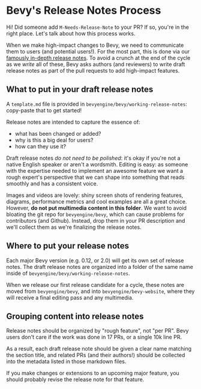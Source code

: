 # Bevy's Release Notes Process

Hi! Did someone add `M-Needs-Release-Note` to your PR? If so, you're in the right place.
Let's talk about how this process works.

When we make high-impact changes to Bevy, we need to communicate them to users (and potential users!).
For the most part, this is done via our [famously in-depth release notes](https://bevyengine.org/news/).
To avoid a crunch at the end of the cycle as we *write* all of these,
Bevy asks authors (and reviewers) to write draft release notes as part of the pull requests to add high-impact features.

## What to put in your draft release notes

A `template.md` file is provided in `bevyengine/bevy/working-release-notes`: copy-paste that to get started!

Release notes are intended to capture the essence of:

- what has been changed or added?
- why is this a big deal for users?
- how can they use it?

Draft release notes *do not need to be polished*: it's okay if you're not a native English speaker or aren't a wordsmith.
Editing is easy: as someone with the expertise needed to implement an awesome feature we want a rough expert's perspective that we can shape into something that reads smoothly and has a consistent voice.

Images and videos are lovely: shiny screen shots of rendering features, diagrams, performance metrics and cool examples are all a great choice.
However, **do not put multimedia content in this folder**.
We want to avoid bloating the git repo for `bevyengine/bevy`, which can cause problems for contributors (and Github).
Instead, drop them in your PR description and we'll collect them as we're finalizing the release notes.

## Where to put your release notes

Each major Bevy version (e.g. 0.12, or 2.0) will get its own set of release notes.
The draft release notes are organized into a folder of the same name inside of `bevyengine/bevy/working-release-notes`.

When we release our first release candidate for a cycle, these notes are moved from `bevyengine/bevy`, and into `bevyengine/bevy-website`,
where they will receive a final editing pass and any multimedia.

## Grouping content into release notes

Release notes should be organized by "rough feature", not "per PR".
Bevy users don't care if the work was done in 17 PRs, or a single 10k line PR.

As a result, each draft release note should be given a clear name matching the section title,
and related PRs (and their authors!) should be collected into the metadata listed in those markdown files.

If you make changes or extensions to an upcoming major feature, you should probably revise the release note for that feature.
